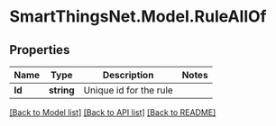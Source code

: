 # SmartThingsNet.Model.RuleAllOf
## Properties

Name | Type | Description | Notes
------------ | ------------- | ------------- | -------------
**Id** | **string** | Unique id for the rule | 

[[Back to Model list]](../README.md#documentation-for-models) [[Back to API list]](../README.md#documentation-for-api-endpoints) [[Back to README]](../README.md)

